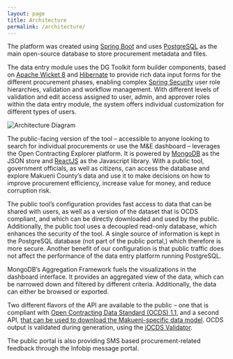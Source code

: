 ```yaml
---
layout: page
title: Architecture
permalink: /architecture/
---
```

The platform was created using [Spring Boot](https://spring.io/projects/spring-boot) and uses [PostgreSQL](https://www.postgresql.org/) as the main open-source database 
to store procurement metadata and files.

The data entry module uses the DG Toolkit form builder components, based on [Apache Wicket 8](https://wicket.apache.org/) and [Hibernate](https://hibernate.org/) 
to provide rich data input forms for the different procurement phases, enabling complex [Spring Security](https://spring.io/projects/spring-security) 
user role hierarchies, validation and workflow management. With different levels of validation and edit access assigned to user, admin, 
and approver roles within the data entry module, the system offers individual customization for different types of users.

![Architecture Diagram](/assets/img/architecture-diagram.png)

The public-facing version of the tool – accessible to anyone looking to search for individual procurements or use the M&E dashboard – 
leverages the Open Contracting Explorer platform. It is powered by [MongoDB](https://www.mongodb.com/) as the JSON store and [ReactJS](https://reactjs.org/) 
as the Javascript library. With a public tool, government officials, as well as citizens, can access the database and explore Makueni County’s data and use it 
to make decisions on how to improve procurement efficiency, increase value for money, and reduce corruption risk.

The public tool’s configuration provides fast access to data that can be shared with users, as well as a version of the dataset that is OCDS compliant, 
and which can be directly downloaded and used by the public. Additionally, the public tool uses a decoupled read-only database, 
which enhances the security of the tool. A single source of information is kept in the PostgreSQL database (not part of the public portal,) 
which therefore is more secure. Another benefit of our configuration is that public traffic does not affect the performance of the data entry platform running PostgreSQL.

MongoDB’s Aggregation Framework fuels the visualizations in the dashboard interface. It provides an aggregated view of the data, which can be 
narrowed down and filtered by different criteria. Additionally, the data can either be browsed or exported.

Two different flavors of the API are available to the public – one that is compliant with 
[Open Contracting Data Standard (OCDS) 1.1](https://opencontracting.makueni.go.ke/swagger-ui/#/ocds-controller), 
and a second API, [that can be used to download the Makueni-specific data model](https://opencontracting.makueni.go.ke/swagger-ui/#/makueni-data-controller). 
OCDS output is validated during generation, using the [jOCDS Validator](https://devgateway.github.io/jocds/).

The public portal is also providing SMS based procurement-related feedback through the Infobip message portal.